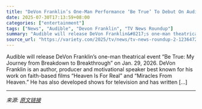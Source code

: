 ```yaml
---
title: "DeVon Franklin’s One-Man Performance ‘Be True’ To Debut On Audible (TV News Roundup)"
date: 2025-07-30T17:13:59+08:00
categories: ["entertainment"]
tags: ["News", "Audible", "Devon Franklin", "TV News Roundup"]
summary: "Audible will release DeVon Franklin&#8217;s one-man theatrical event &#8220;Be True: My Journey from Breakdown to Breakthrough&#8221; on Jan. 29, 2026. DeVon Franklin is an author, producer and motiva"
source_url: "https://variety.com/2025/tv/news/tv-news-roundup-2-1236472190/"
---
```


Audible will release DeVon Franklin&#8217;s one-man theatrical event &#8220;Be True: My Journey from Breakdown to Breakthrough&#8221; on Jan. 29, 2026. DeVon Franklin is an author, producer and motivational speaker best known for his work on faith-based films &#8220;Heaven Is For Real&#8221; and &#8220;Miracles From Heaven.&#8221; He has also developed shows for television and has written [&#8230;]

---

*来源: [原文链接](https://variety.com/2025/tv/news/tv-news-roundup-2-1236472190/)*
